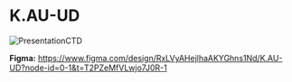 # K.AU-UD

![PresentationCTD](https://github.com/user-attachments/assets/0fc7b6c4-6d20-461f-a21b-3d0b0a4cc792)

**Figma:** https://www.figma.com/design/RxLVyAHejlhaAKYGhns1Nd/K.AU-UD?node-id=0-1&t=T2PZeMfVLwjo7J0R-1
